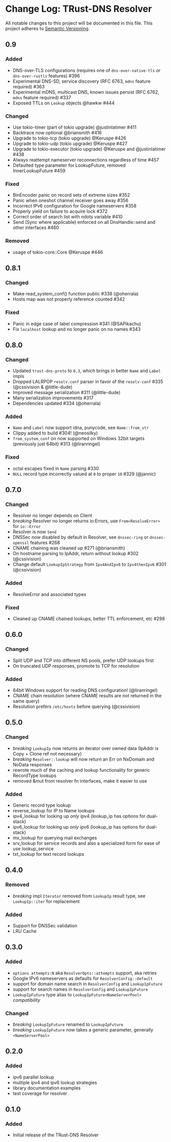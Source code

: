 # Change Log: TRust-DNS Resolver

All notable changes to this project will be documented in this file.
This project adheres to [Semantic Versioning](http://semver.org/).

## 0.9

### Added

- DNS-over-TLS configurations (requires one of `dns-over-native-tls` or `dns-over-rustls` features) #396
- Experimental DNS-SD, service discovery (RFC 6763, `mdns` feature required) #363
- Experimental mDNS, multicast DNS, known issues persist (RFC 6762, `mdns` feature required) #337
- Exposed TTLs on `Lookup` objects @hawkw #444

### Changed

- Use tokio-timer (part of tokio upgrade) @justinlatimer #411
- Backtrace now optional @briansmith #416
- Upgrade to tokio-tcp (tokio upgrade) @Keruspe #426
- Upgrade to tokio-udp (tokio upgrade) @Keruspe #427
- Upgrade to tokio-executor (tokio upgrade) @Keruspe and @justinlatimer #438
- Always reattempt nameserver reconnections regardless of time #457
- Defaulted type parameter for LookupFuture, removed InnerLookupFuture #459

### Fixed

- BinEncoder panic on record sets of extreme sizes #352
- Panic when oneshot channel receiver goes away #356
- Incorrect IPv6 configuration for Google nameservers #358
- Properly yield on failure to acquire lock #372
- Correct order of search list with ndots variable #410
- Send (Sync where applicable) enforced on all DnsHandle::send and other interfaces #460

### Removed

- usage of tokio-core::Core @Keruspe #446

## 0.8.1

### Changed

- Make read_system_conf() function public #338 (@oherrala)
- Hosts map was not properly reference counted #342

### Fixed

- Panic in edge case of label compression #341 (@SAPikachu)
- Fix `localhost` lookup and no longer panic on no names #343

## 0.8.0

### Changed

- Updated `trust-dns-proto` to `0.3`, which brings in better `Name` and `Label` impls
- Dropped LALRPOP `resolv.conf` parser in favor of the `resolv-conf` #335 (@cssivision & @little-dude)
- Improved message serialization #311 (@little-dude)
- Many serialization improvements #317
- Dependencies updated #334 (@oherrala)
### Added

- `Name` and `Label` now support idna, punycode, see `Name::from_str`
- Clippy added to build #304! (@neosilky)
- `from_system_conf` on now supported on Windows 32bit targets (previously just 64bit) #313 (@liranringel)

### Fixed

- octal escapes fixed in `Name` parsing #330
- `NULL` record type incorrectly valued at `0` to proper `10` #329 (@jannic)

## 0.7.0

### Changed

- Resolver no longer depends on Client
- *breaking* Resolver no longer returns io:Errors, use `From<ResolveError>` for `io::Error`
- Resolver is now `Send`
- DNSSec now disabled by default in Resolver, see `dnssec-ring` or `dnssec-openssl` features #268
- CNAME chaining was cleaned up #271 (@briansmith)
- On hostname parsing to IpAddr, return without lookup #302 (@cssivision)
- Change default `LookupIpStrategy` from `Ipv4AndIpv6` to `Ipv4thenIpv6` #301 (@cssivision)

### Added

- ResolveError and associated types

### Fixed

- Cleaned up CNAME chained lookups, better TTL enforcement, etc #298

## 0.6.0

### Changed

- Split UDP and TCP into different NS pools, prefer UDP lookups first
- On truncated UDP responses, promote to TCP for resolution

### Added

- 64bit Windows support for reading DNS configuration! (@liranringel)
- CNAME chain resolution (where CNAME results are not returned in the same query)
- Resolution prefers `/etc/hosts` before querying (@cssivision)

## 0.5.0

### Changed

- *breaking* `LookupIp` now returns an iterator over owned data (IpAddr is Copy + Clone ref not necessary)
- *breaking* `Resolver::lookup` will now return an Err on NxDomain and NoData responses
- rewrote much of the caching and lookup functionality for generic RecordType lookups
- removed &mut from resolver fn interfaces, make it easier to use

### Added

- Generic record type lookup
- reverse_lookup for IP to Name lookups
- ipv4_lookup for looking up *only* ipv4 (lookup_ip has options for dual-stack)
- ipv6_lookup for looking up *only* ipv6 (lookup_ip has options for dual-stack)
- mx_lookup for querying mail exchanges
- srv_lookup for service records and also a specialized form for ease of use lookup_service
- txt_lookup for text record lookups

## 0.4.0

### Removed

- *breaking* impl `Iterator` removed from `LookupIp` result type, see `LookupIp::iter` for replacement

### Added

- Support for DNSSec validation
- LRU Cache

## 0.3.0

### Added

- `options attempts:N` aka `ResolverOpts::attempts` support, aka retries
- Google IPv6 nameservers as defaults for `ResolverConfig::default`
- support for domain name search in `ResolverConfig` and `LookupIpFuture`
- support for search names in `ResolverConfig` and `LookupIpFuture`
- `LookupIpFuture` type alias to `LookupIpFuture<NameServerPool>` *compatibility*

### Changed

- *breaking* `LookupIpFuture` renamed to `LookupIpFuture`
- *breaking* `LookupIpFuture` now takes a generic parameter, generally `<NameServerPool>`

## 0.2.0

### Added

- ipv6 parallel lookup
- multiple ipv4 and ipv6 lookup strategies
- library documentation examples
- test coverage for resolver

## 0.1.0

### Added

- Initial release of the TRust-DNS Resolver